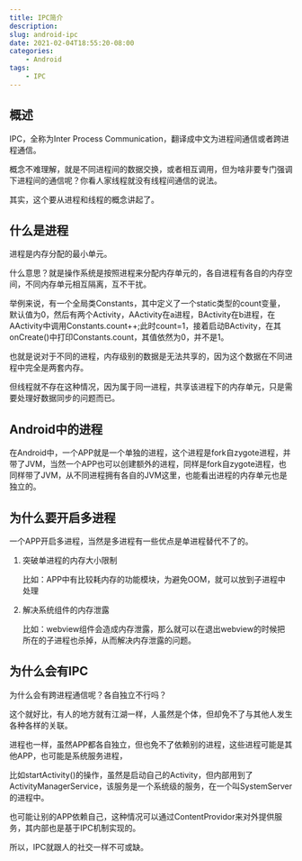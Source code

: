 ```yaml
---
title: IPC简介
description: 
slug: android-ipc
date: 2021-02-04T18:55:20-08:00
categories:
    - Android
tags:
    - IPC
---
```

## 概述

IPC，全称为Inter Process Communication，翻译成中文为进程间通信或者跨进程通信。

概念不难理解，就是不同进程间的数据交换，或者相互调用，但为啥非要专门强调下进程间的通信呢？你看人家线程就没有线程间通信的说法。

其实，这个要从进程和线程的概念讲起了。

## 什么是进程

进程是内存分配的最小单元。

什么意思？就是操作系统是按照进程来分配内存单元的，各自进程有各自的内存空间，不同内存单元相互隔离，互不干扰。

举例来说，有一个全局类Constants，其中定义了一个static类型的count变量，默认值为0，然后有两个Activity，AActivity在a进程，BActivity在b进程，在AActivity中调用Constants.count++;此时count=1，接着启动BActivity，在其onCreate()中打印Constants.count，其值依然为0，并不是1。

也就是说对于不同的进程，内存级别的数据是无法共享的，因为这个数据在不同进程中完全是两套内存。

但线程就不存在这种情况，因为属于同一进程，共享该进程下的内存单元，只是需要处理好数据同步的问题而已。

## Android中的进程

在Android中，一个APP就是一个单独的进程，这个进程是fork自zygote进程，并带了JVM，当然一个APP也可以创建额外的进程，同样是fork自zygote进程，也同样带了JVM，从不同进程拥有各自的JVM这里，也能看出进程的内存单元也是独立的。

## 为什么要开启多进程

一个APP开启多进程，当然是多进程有一些优点是单进程替代不了的。

1. 突破单进程的内存大小限制

   比如：APP中有比较耗内存的功能模块，为避免OOM，就可以放到子进程中处理

2. 解决系统组件的内存泄露

   比如：webview组件会造成内存泄露，那么就可以在退出webview的时候把所在的子进程也杀掉，从而解决内存泄露的问题。

## 为什么会有IPC

为什么会有跨进程通信呢？各自独立不行吗？

这个就好比，有人的地方就有江湖一样，人虽然是个体，但却免不了与其他人发生各种各样的关联。

进程也一样，虽然APP都各自独立，但也免不了依赖别的进程，这些进程可能是其他APP，也可能是系统服务进程，

比如startActivity()的操作，虽然是启动自己的Activity，但内部用到了ActivityManagerService，该服务是一个系统级的服务，在一个叫SystemServer的进程中。

也可能让别的APP依赖自己，这种情况可以通过ContentProvidor来对外提供服务，其内部也是基于IPC机制实现的。

所以，IPC就跟人的社交一样不可或缺。